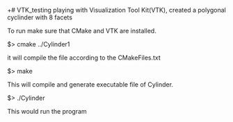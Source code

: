 +# VTK_testing
playing with Visualization Tool Kit(VTK), created a polygonal cyclinder with 8 facets

To run make sure that CMake and VTK are installed.

$> cmake ../Cylinder1
 
it will compile the file according to the CMakeFiles.txt

$> make

This will compile and generate executable file of Cylinder.

$> ./Cylinder

This would run the program
